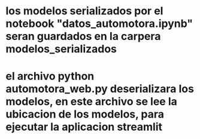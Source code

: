 # los modelos serializados por el notebook "datos_automotora.ipynb" seran guardados en la carpera modelos_serializados

# el archivo python automotora_web.py deserializara los modelos, en este archivo se lee la ubicacion de los modelos, para ejecutar la aplicacion streamlit